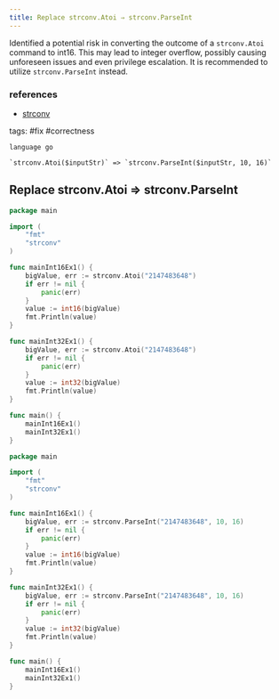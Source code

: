 ```yaml
---
title: Replace strconv.Atoi ⇒ strconv.ParseInt
---
```


Identified a potential risk in converting the outcome of a `strconv.Atoi` command to int16. This may lead to integer overflow, possibly causing unforeseen issues and even privilege escalation. It is recommended to utilize `strconv.ParseInt` instead.

### references

- [strconv](https://pkg.go.dev/strconv)

tags: #fix #correctness

```grit
language go

`strconv.Atoi($inputStr)` => `strconv.ParseInt($inputStr, 10, 16)`
```

## Replace strconv.Atoi ⇒ strconv.ParseInt

```go
package main

import (
	"fmt"
	"strconv"
)

func mainInt16Ex1() {
	bigValue, err := strconv.Atoi("2147483648")
	if err != nil {
		panic(err)
	}
	value := int16(bigValue)
	fmt.Println(value)
}

func mainInt32Ex1() {
	bigValue, err := strconv.Atoi("2147483648")
	if err != nil {
		panic(err)
	}
	value := int32(bigValue)
	fmt.Println(value)
}

func main() {
	mainInt16Ex1()
	mainInt32Ex1()
}
```

```go
package main

import (
	"fmt"
	"strconv"
)

func mainInt16Ex1() {
	bigValue, err := strconv.ParseInt("2147483648", 10, 16)
	if err != nil {
		panic(err)
	}
	value := int16(bigValue)
	fmt.Println(value)
}

func mainInt32Ex1() {
	bigValue, err := strconv.ParseInt("2147483648", 10, 16)
	if err != nil {
		panic(err)
	}
	value := int32(bigValue)
	fmt.Println(value)
}

func main() {
	mainInt16Ex1()
	mainInt32Ex1()
}
```
